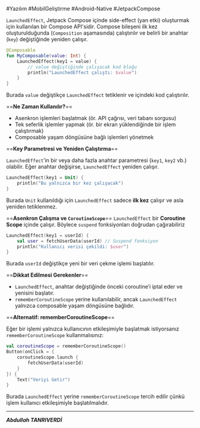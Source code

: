 #Yazılım #MobilGeliştirme #Android-Native  #JetpackCompose

`LaunchedEffect`, Jetpack Compose içinde side-effect (yan etki) oluşturmak için kullanılan bir Compose API'sidir. Compose bileşeni ilk kez oluşturulduğunda (`Composition` aşamasında) çalıştırılır ve belirli bir anahtar (`key`) değiştiğinde yeniden çalışır.

```kotlin
@Composable
fun MyComposable(value: Int) {
    LaunchedEffect(key1 = value) {
        // value değiştiğinde çalışacak kod bloğu
        println("LaunchedEffect çalıştı: $value")
    }
}

```
Burada `value` değiştikçe `LaunchedEffect` tetiklenir ve içindeki kod çalıştırılır.

==**Ne Zaman Kullanılır?**==

- Asenkron işlemleri başlatmak (ör. API çağrısı, veri tabanı sorgusu)
- Tek seferlik işlemler yapmak (ör. bir ekran yüklendiğinde bir işlem çalıştırmak)
- Composable yaşam döngüsüne bağlı işlemleri yönetmek


==**Key Parametresi ve Yeniden Çalıştırma**==

`LaunchedEffect`’in bir veya daha fazla anahtar parametresi (`key1`, `key2` vb.) olabilir. Eğer anahtar değişirse, `LaunchedEffect` yeniden çalışır.

```kotlin
LaunchedEffect(key1 = Unit) { 
    println("Bu yalnızca bir kez çalışacak") 
}

```
Burada `Unit` kullanıldığı için `LaunchedEffect` sadece **ilk kez** çalışır ve asla yeniden tetiklenmez.



==**Asenkron Çalışma ve `CoroutineScope`**==
`LaunchedEffect` bir **Coroutine Scope** içinde çalışır. Böylece `suspend` fonksiyonları doğrudan çağırabiliriz
```kotlin
LaunchedEffect(key1 = userId) {
    val user = fetchUserData(userId) // Suspend fonksiyon
    println("Kullanıcı verisi çekildi: $user")
}

```
Burada `userId` değiştikçe yeni bir veri çekme işlemi başlatılır.


==**Dikkat Edilmesi Gerekenler**==

- `LaunchedEffect`, anahtar değiştiğinde önceki coroutine’i iptal eder ve yenisini başlatır.
- `rememberCoroutineScope` yerine kullanılabilir, ancak `LaunchedEffect` yalnızca composable yaşam döngüsüne bağlıdır.

==**Alternatif: rememberCoroutineScope**==

Eğer bir işlemi yalnızca kullanıcının etkileşimiyle başlatmak istiyorsanız `rememberCoroutineScope` kullanmalısınız:
```kotlin
val coroutineScope = rememberCoroutineScope()
Button(onClick = {
    coroutineScope.launch {
        fetchUserData(userId)
    }
}) {
    Text("Veriyi Getir")
}

```
Burada `LaunchedEffect` yerine `rememberCoroutineScope` tercih edilir çünkü işlem kullanıcı etkileşimiyle başlatılmalıdır.

***

***Abdullah TANRIVERDİ***

